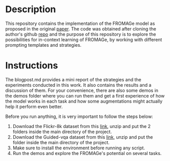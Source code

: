 # Description

This repository contains the implementation of the FROMAGe model as proposed in the original [paper](https://arxiv.org/pdf/2301.13823.pdf). The code was obtained after cloning the author's github [repo](https://github.com/kohjingyu/fromage) and the purpose of this repository is to explore the possibilities for in-context learning of FROMAGe, by working with different prompting templates and strategies. 

# Instructions

The blogpost.md provides a mini report of the strategies and the experiments conducted in this work. It also contains the results and a discussion of them. 
For your convenience, there are also some demos in the demos folder where you can run them and get a first experience of how the model works in each task and how some augmentations might actually help it perform even better.

Before you run anything, it is very important to follow the steps below:
1. Download the Flickr-8k dataset from this [link]([https://arxiv.org/pdf/2301.13823.pdf](https://drive.google.com/drive/folders/1wkQAqNnIPPijeKgyCUEDtWa56OFkugEY?usp=sharing)), unzip and put the 2 folders inside the main directory of the project.
2. Download the Guided-vqa dataset from this [link]([https://arxiv.org/pdf/2301.13823.pdf](https://drive.google.com/drive/folders/1wkQAqNnIPPijeKgyCUEDtWa56OFkugEY?usp=sharing)), unzip and put the folder inside the main directory of the project.
3. Make sure to install the environment before running any script.
4. Run the demos and explore the FROMAGe's potential on several tasks.

